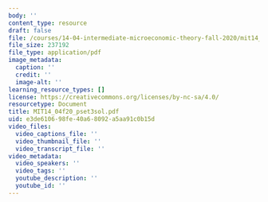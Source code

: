```yaml
---
body: ''
content_type: resource
draft: false
file: /courses/14-04-intermediate-microeconomic-theory-fall-2020/mit14_04f20_pset3sol.pdf
file_size: 237192
file_type: application/pdf
image_metadata:
  caption: ''
  credit: ''
  image-alt: ''
learning_resource_types: []
license: https://creativecommons.org/licenses/by-nc-sa/4.0/
resourcetype: Document
title: MIT14_04f20_pset3sol.pdf
uid: e3de6106-98fe-40a6-8092-a5aa91c0b15d
video_files:
  video_captions_file: ''
  video_thumbnail_file: ''
  video_transcript_file: ''
video_metadata:
  video_speakers: ''
  video_tags: ''
  youtube_description: ''
  youtube_id: ''
---
```

